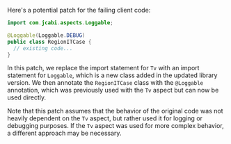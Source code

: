 Here's a potential patch for the failing client code:
```java
import com.jcabi.aspects.Loggable;

@Loggable(Loggable.DEBUG)
public class RegionITCase {
  // existing code...
}
```
In this patch, we replace the import statement for `Tv` with an import statement for `Loggable`, which is a new class added in the updated library version. We then annotate the `RegionITCase` class with the `@Loggable` annotation, which was previously used with the `Tv` aspect but can now be used directly.

Note that this patch assumes that the behavior of the original code was not heavily dependent on the `Tv` aspect, but rather used it for logging or debugging purposes. If the `Tv` aspect was used for more complex behavior, a different approach may be necessary.